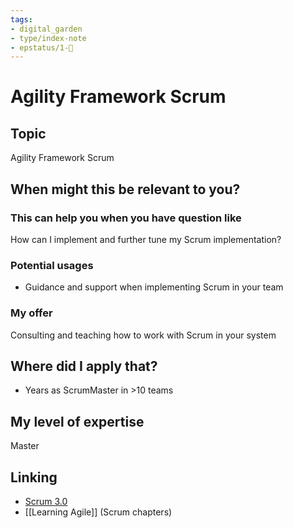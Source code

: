 ```yaml
---
tags: 
- digital_garden
- type/index-note
- epstatus/1-🌱
---
```

# Agility Framework Scrum
## Topic

Agility Framework Scrum

## When might this be relevant to you?

### This can help you when you have question like

How can I implement and further tune my Scrum implementation?

### Potential usages

-   Guidance and support when implementing Scrum in your team
    

### My offer

Consulting and teaching how to work with Scrum in your system

## Where did I apply that?

-   Years as ScrumMaster in >10 teams
    

## My level of expertise

Master

## Linking
+ [Scrum 3.0](https://www.ontheagilepath.net/articles/Scrum%2030%20and%20Organization%2040%20%20impressions%20from%20a%20great%20evening%20with%20Boris%20Gloger%20at%20ImmobilienScout24.pdf)
+ [[Learning Agile]] (Scrum chapters)